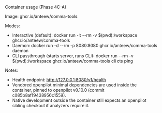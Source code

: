 Container usage (Phase 4C-A)

Image: ghcr.io/anteew/comma-tools

Modes:
- Interactive (default):
  docker run -it --rm -v $(pwd):/workspace ghcr.io/anteew/comma-tools
- Daemon:
  docker run -d --rm -p 8080:8080 ghcr.io/anteew/comma-tools daemon
- CLI passthrough (starts server, runs CLI):
  docker run --rm -v $(pwd):/workspace ghcr.io/anteew/comma-tools cli cts ping

Notes:
- Health endpoint: http://127.0.0.1:8080/v1/health
- Vendored openpilot minimal dependencies are used inside the container, pinned to openpilot v0.10.0 (commit c085b8af19438956c1559).
- Native development outside the container still expects an openpilot sibling checkout if analyzers require it.
